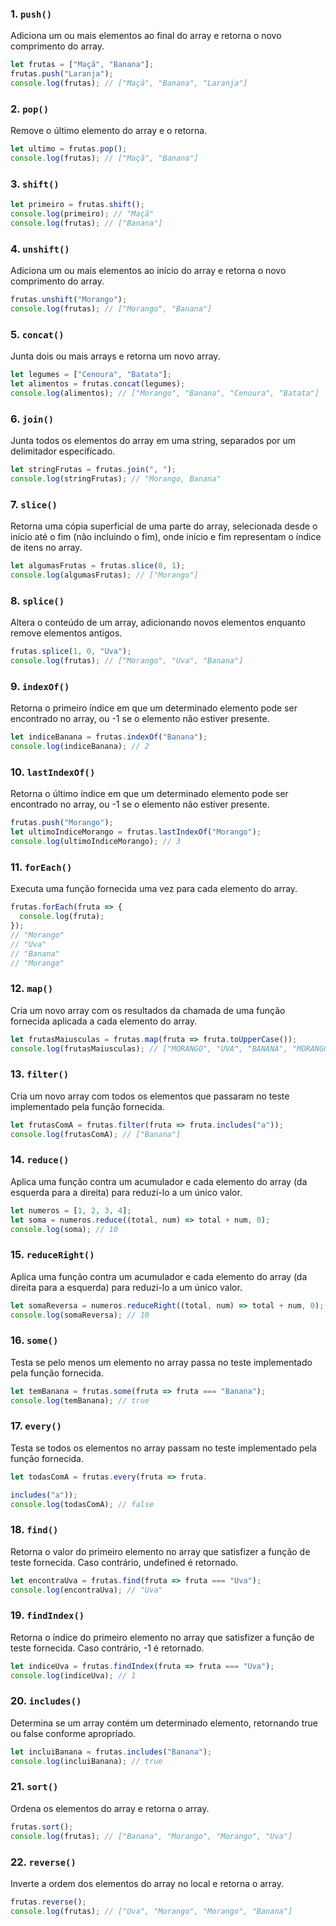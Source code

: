 ### 1. `push()`
Adiciona um ou mais elementos ao final do array e retorna o novo comprimento do array.
```js
let frutas = ["Maçã", "Banana"];
frutas.push("Laranja");
console.log(frutas); // ["Maçã", "Banana", "Laranja"]
```

### 2. `pop()`
Remove o último elemento do array e o retorna.
```js
let ultimo = frutas.pop();
console.log(frutas); // ["Maçã", "Banana"]
```

### 3. `shift()`
```js
let primeiro = frutas.shift();
console.log(primeiro); // "Maçã"
console.log(frutas); // ["Banana"]
```

### 4. `unshift()`
Adiciona um ou mais elementos ao início do array e retorna o novo comprimento do array.
```js
frutas.unshift("Morango");
console.log(frutas); // ["Morango", "Banana"]
```

### 5. `concat()`
Junta dois ou mais arrays e retorna um novo array.
```js
let legumes = ["Cenoura", "Batata"];
let alimentos = frutas.concat(legumes);
console.log(alimentos); // ["Morango", "Banana", "Cenoura", "Batata"]
```

### 6. `join()`
Junta todos os elementos do array em uma string, separados por um delimitador especificado.
```js
let stringFrutas = frutas.join(", ");
console.log(stringFrutas); // "Morango, Banana"
```

### 7. `slice()`
Retorna uma cópia superficial de uma parte do array, selecionada desde o início até o fim (não incluindo o fim), onde início e fim representam o índice de itens no array.
```js
let algumasFrutas = frutas.slice(0, 1);
console.log(algumasFrutas); // ["Morango"]
```

### 8. `splice()`
Altera o conteúdo de um array, adicionando novos elementos enquanto remove elementos antigos.
```js
frutas.splice(1, 0, "Uva");
console.log(frutas); // ["Morango", "Uva", "Banana"]
```

### 9. `indexOf()`
Retorna o primeiro índice em que um determinado elemento pode ser encontrado no array, ou -1 se o elemento não estiver presente.
```js
let indiceBanana = frutas.indexOf("Banana");
console.log(indiceBanana); // 2
```

### 10. `lastIndexOf()`
Retorna o último índice em que um determinado elemento pode ser encontrado no array, ou -1 se o elemento não estiver presente.
```js
frutas.push("Morango");
let ultimoIndiceMorango = frutas.lastIndexOf("Morango");
console.log(ultimoIndiceMorango); // 3
```

### 11. `forEach()`
Executa uma função fornecida uma vez para cada elemento do array.
```js
frutas.forEach(fruta => {
  console.log(fruta);
});
// "Morango"
// "Uva"
// "Banana"
// "Morango"
```

### 12. `map()`
Cria um novo array com os resultados da chamada de uma função fornecida aplicada a cada elemento do array.
```js
let frutasMaiusculas = frutas.map(fruta => fruta.toUpperCase());
console.log(frutasMaiusculas); // ["MORANGO", "UVA", "BANANA", "MORANGO"]
```

### 13. `filter()`
Cria um novo array com todos os elementos que passaram no teste implementado pela função fornecida.
```js
let frutasComA = frutas.filter(fruta => fruta.includes("a"));
console.log(frutasComA); // ["Banana"]
```

### 14. `reduce()`
Aplica uma função contra um acumulador e cada elemento do array (da esquerda para a direita) para reduzi-lo a um único valor.
```js
let numeros = [1, 2, 3, 4];
let soma = numeros.reduce((total, num) => total + num, 0);
console.log(soma); // 10
```

### 15. `reduceRight()`
Aplica uma função contra um acumulador e cada elemento do array (da direita para a esquerda) para reduzi-lo a um único valor.
```js
let somaReversa = numeros.reduceRight((total, num) => total + num, 0);
console.log(somaReversa); // 10
```

### 16. `some()`
Testa se pelo menos um elemento no array passa no teste implementado pela função fornecida.
```js
let temBanana = frutas.some(fruta => fruta === "Banana");
console.log(temBanana); // true
```

### 17. `every()`
Testa se todos os elementos no array passam no teste implementado pela função fornecida.
```js
let todasComA = frutas.every(fruta => fruta.

includes("a"));
console.log(todasComA); // false
```

### 18. `find()`
Retorna o valor do primeiro elemento no array que satisfizer a função de teste fornecida. Caso contrário, undefined é retornado.
```js
let encontraUva = frutas.find(fruta => fruta === "Uva");
console.log(encontraUva); // "Uva"
```

### 19. `findIndex()`
Retorna o índice do primeiro elemento no array que satisfizer a função de teste fornecida. Caso contrário, -1 é retornado.
```js
let indiceUva = frutas.findIndex(fruta => fruta === "Uva");
console.log(indiceUva); // 1
```

### 20. `includes()`
Determina se um array contém um determinado elemento, retornando true ou false conforme apropriado.
```js
let incluiBanana = frutas.includes("Banana");
console.log(incluiBanana); // true
```

### 21. `sort()`
Ordena os elementos do array e retorna o array.
```js
frutas.sort();
console.log(frutas); // ["Banana", "Morango", "Morango", "Uva"]
```

### 22. `reverse()`
Inverte a ordem dos elementos do array no local e retorna o array.
```js
frutas.reverse();
console.log(frutas); // ["Uva", "Morango", "Morango", "Banana"]
```